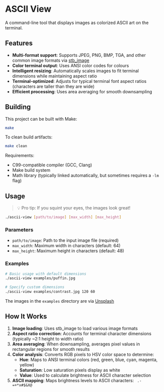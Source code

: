 # ASCII View

A command-line tool that displays images as colorized ASCII art on the terminal.

## Features
- **Multi-format support**: Supports JPEG, PNG, BMP, TGA, and other common image formats via [stb_image](https://github.com/nothings/stb)
- **Color terminal output**: Uses ANSI color codes for colours
- **Intelligent resizing**: Automatically scales images to fit terminal dimensions while maintaining aspect ratio
- **Terminal-optimized**: Adjusts for typical terminal font aspect ratios (characters are taller than they are wide)
- **Efficient processing**: Uses area averaging for smooth downsampling

## Building

This project can be built with Make:

```bash
make
```

To clean build artifacts:
```bash
make clean
```

Requirements:
- C99-compatible compiler (GCC, Clang)
- Make build system
- Math library (typically linked automatically, but sometimes requires a `-lm` flag)

## Usage

> 💡 Pro tip: If you squint your eyes, the images look great!

```bash
./ascii-view [path/to/image] [max_width] [max_height]
```

### Parameters

- `path/to/image`: Path to the input image file (required)
- `max_width`: Maximum width in characters (default: 64)
- `max_height`: Maximum height in characters (default: 48)

### Examples

```bash
# Basic usage with default dimensions
./ascii-view examples/puffin.jpg

# Specify custom dimensions
./ascii-view examples/contrast.jpg 120 60
```

The images in the `examples` directory are via [Unsplash](https://unsplash.com)

## How It Works

1. **Image loading**: Uses stb_image to load various image formats
2. **Aspect ratio correction**: Accounts for terminal character dimensions (typically ~2:1 height to width ratio)
3. **Area averaging**: When downsampling, averages pixel values in rectangular regions for smooth results
4. **Color analysis**: Converts RGB pixels to HSV color space to determine:
   - **Hue**: Maps to ANSI terminal colors (red, green, blue, cyan, magenta, yellow)
   - **Saturation**: Low saturation pixels display as white
   - **Value**: Used to calculate brightness for ASCII character selection
5. **ASCII mapping**: Maps brightness levels to ASCII characters: ` .-=+*x#$&X@`